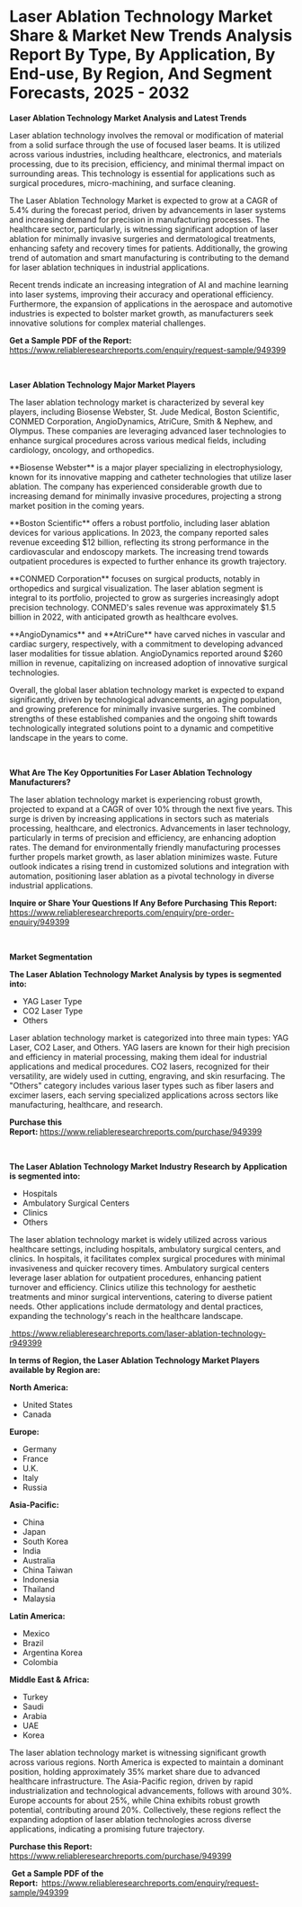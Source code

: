 <p><h1>Laser Ablation Technology Market Share & Market New Trends Analysis Report By Type, By Application, By End-use, By Region, And Segment Forecasts, 2025 - 2032</h1></p><p><strong>Laser Ablation Technology Market Analysis and Latest Trends</strong></p>
<p><p>Laser ablation technology involves the removal or modification of material from a solid surface through the use of focused laser beams. It is utilized across various industries, including healthcare, electronics, and materials processing, due to its precision, efficiency, and minimal thermal impact on surrounding areas. This technology is essential for applications such as surgical procedures, micro-machining, and surface cleaning.</p><p>The Laser Ablation Technology Market is expected to grow at a CAGR of 5.4% during the forecast period, driven by advancements in laser systems and increasing demand for precision in manufacturing processes. The healthcare sector, particularly, is witnessing significant adoption of laser ablation for minimally invasive surgeries and dermatological treatments, enhancing safety and recovery times for patients. Additionally, the growing trend of automation and smart manufacturing is contributing to the demand for laser ablation techniques in industrial applications.</p><p>Recent trends indicate an increasing integration of AI and machine learning into laser systems, improving their accuracy and operational efficiency. Furthermore, the expansion of applications in the aerospace and automotive industries is expected to bolster market growth, as manufacturers seek innovative solutions for complex material challenges.</p></p>
<p><strong>Get a Sample PDF of the Report:&nbsp;</strong> <a href="https://www.reliableresearchreports.com/enquiry/request-sample/949399?utm_campaign=2279&utm_medium=2&utm_source=Github&utm_content=ia&utm_term=18042025&utm_id=laser-ablation-technology">https://www.reliableresearchreports.com/enquiry/request-sample/949399</a></p>
<p>&nbsp;</p>
<p><strong>Laser Ablation Technology Major Market Players</strong></p>
<p><p>The laser ablation technology market is characterized by several key players, including Biosense Webster, St. Jude Medical, Boston Scientific, CONMED Corporation, AngioDynamics, AtriCure, Smith & Nephew, and Olympus. These companies are leveraging advanced laser technologies to enhance surgical procedures across various medical fields, including cardiology, oncology, and orthopedics.</p><p>**Biosense Webster** is a major player specializing in electrophysiology, known for its innovative mapping and catheter technologies that utilize laser ablation. The company has experienced considerable growth due to increasing demand for minimally invasive procedures, projecting a strong market position in the coming years.</p><p>**Boston Scientific** offers a robust portfolio, including laser ablation devices for various applications. In 2023, the company reported sales revenue exceeding $12 billion, reflecting its strong performance in the cardiovascular and endoscopy markets. The increasing trend towards outpatient procedures is expected to further enhance its growth trajectory.</p><p>**CONMED Corporation** focuses on surgical products, notably in orthopedics and surgical visualization. The laser ablation segment is integral to its portfolio, projected to grow as surgeries increasingly adopt precision technology. CONMED's sales revenue was approximately $1.5 billion in 2022, with anticipated growth as healthcare evolves.</p><p>**AngioDynamics** and **AtriCure** have carved niches in vascular and cardiac surgery, respectively, with a commitment to developing advanced laser modalities for tissue ablation. AngioDynamics reported around $260 million in revenue, capitalizing on increased adoption of innovative surgical technologies.</p><p>Overall, the global laser ablation technology market is expected to expand significantly, driven by technological advancements, an aging population, and growing preference for minimally invasive surgeries. The combined strengths of these established companies and the ongoing shift towards technologically integrated solutions point to a dynamic and competitive landscape in the years to come.</p></p>
<p>&nbsp;</p>
<p><strong>What Are The Key Opportunities For Laser Ablation Technology Manufacturers?</strong></p>
<p><p>The laser ablation technology market is experiencing robust growth, projected to expand at a CAGR of over 10% through the next five years. This surge is driven by increasing applications in sectors such as materials processing, healthcare, and electronics. Advancements in laser technology, particularly in terms of precision and efficiency, are enhancing adoption rates. The demand for environmentally friendly manufacturing processes further propels market growth, as laser ablation minimizes waste. Future outlook indicates a rising trend in customized solutions and integration with automation, positioning laser ablation as a pivotal technology in diverse industrial applications.</p></p>
<p><strong>Inquire or Share Your Questions If Any Before Purchasing This Report:</strong> <a href="https://www.reliableresearchreports.com/enquiry/pre-order-enquiry/949399?utm_campaign=2279&utm_medium=2&utm_source=Github&utm_content=ia&utm_term=18042025&utm_id=laser-ablation-technology">https://www.reliableresearchreports.com/enquiry/pre-order-enquiry/949399</a></p>
<p>&nbsp;</p>
<p><strong>Market Segmentation</strong></p>
<p><strong>The Laser Ablation Technology Market Analysis by types is segmented into:</strong></p>
<p><ul><li>YAG Laser Type</li><li>CO2 Laser Type</li><li>Others</li></ul></p>
<p><p>Laser ablation technology market is categorized into three main types: YAG Laser, CO2 Laser, and Others. YAG lasers are known for their high precision and efficiency in material processing, making them ideal for industrial applications and medical procedures. CO2 lasers, recognized for their versatility, are widely used in cutting, engraving, and skin resurfacing. The "Others" category includes various laser types such as fiber lasers and excimer lasers, each serving specialized applications across sectors like manufacturing, healthcare, and research.</p></p>
<p><strong>Purchase this Report:&nbsp;</strong><a href="https://www.reliableresearchreports.com/purchase/949399?utm_campaign=2279&utm_medium=2&utm_source=Github&utm_content=ia&utm_term=18042025&utm_id=laser-ablation-technology">https://www.reliableresearchreports.com/purchase/949399</a></p>
<p>&nbsp;</p>
<p><strong>The Laser Ablation Technology Market Industry Research by Application is segmented into:</strong></p>
<p><ul><li>Hospitals</li><li>Ambulatory Surgical Centers</li><li>Clinics</li><li>Others</li></ul></p>
<p><p>The laser ablation technology market is widely utilized across various healthcare settings, including hospitals, ambulatory surgical centers, and clinics. In hospitals, it facilitates complex surgical procedures with minimal invasiveness and quicker recovery times. Ambulatory surgical centers leverage laser ablation for outpatient procedures, enhancing patient turnover and efficiency. Clinics utilize this technology for aesthetic treatments and minor surgical interventions, catering to diverse patient needs. Other applications include dermatology and dental practices, expanding the technology's reach in the healthcare landscape.</p></p>
<p><a href="https://www.reliableresearchreports.com/laser-ablation-technology-r949399?utm_campaign=2279&utm_medium=2&utm_source=Github&utm_content=ia&utm_term=18042025&utm_id=laser-ablation-technology">&nbsp;https://www.reliableresearchreports.com/laser-ablation-technology-r949399</a></p>
<p><strong>In terms of Region, the Laser Ablation Technology Market Players available by Region are:</strong></p>
<p>
    <p> <strong> North America: </strong>
        <ul>
            <li>United States</li>
            <li>Canada</li>
        </ul>
        </p> 
    <p> <strong> Europe: </strong>
        <ul>
            <li>Germany</li>
            <li>France</li>
            <li>U.K.</li>
            <li>Italy</li>
            <li>Russia</li>
        </ul>
        </p> 
    <p> <strong> Asia-Pacific: </strong>
        <ul>
            <li>China</li>
            <li>Japan</li>
            <li>South Korea</li>
            <li>India</li>
            <li>Australia</li>
            <li>China Taiwan</li>
            <li>Indonesia</li>
            <li>Thailand</li>
            <li>Malaysia</li>
        </ul>
        </p> 
    <p> <strong> Latin America: </strong>
        <ul>
            <li>Mexico</li>
            <li>Brazil</li>
            <li>Argentina Korea</li>
            <li>Colombia</li>
        </ul>
        </p> 
    <p> <strong> Middle East & Africa: </strong>
        <ul>
            <li>Turkey</li>
            <li>Saudi</li>
            <li>Arabia</li>
            <li>UAE</li>
            <li>Korea</li>
        </ul>
    </p>
    </p>
<p><p>The laser ablation technology market is witnessing significant growth across various regions. North America is expected to maintain a dominant position, holding approximately 35% market share due to advanced healthcare infrastructure. The Asia-Pacific region, driven by rapid industrialization and technological advancements, follows with around 30%. Europe accounts for about 25%, while China exhibits robust growth potential, contributing around 20%. Collectively, these regions reflect the expanding adoption of laser ablation technologies across diverse applications, indicating a promising future trajectory.</p></p>
<p><strong>Purchase this Report: </strong><a href="https://www.reliableresearchreports.com/purchase/949399?utm_campaign=2279&utm_medium=2&utm_source=Github&utm_content=ia&utm_term=18042025&utm_id=laser-ablation-technology">https://www.reliableresearchreports.com/purchase/949399</a></p>
<p>&nbsp;<strong>Get a Sample PDF of the Report:&nbsp;&nbsp;</strong><a href="https://www.reliableresearchreports.com/enquiry/request-sample/949399?utm_campaign=2279&utm_medium=2&utm_source=Github&utm_content=ia&utm_term=18042025&utm_id=laser-ablation-technology">https://www.reliableresearchreports.com/enquiry/request-sample/949399</a></p>
<p><strong></strong></p>
<p><p></p><p></p><p></p></p>